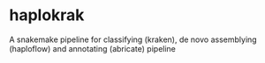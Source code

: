 # haplokrak
A snakemake pipeline for classifying (kraken), de novo assemblying (haploflow) and annotating (abricate) pipeline
